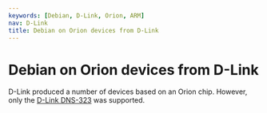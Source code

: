 ```yaml
---
keywords: [Debian, D-Link, Orion, ARM]
nav: D-Link
title: Debian on Orion devices from D-Link
---
```


<h1>Debian on Orion devices from D-Link</h1>

D-Link produced a number of devices based on an Orion chip.  However, only
the <a href = "dns-323/">D-Link DNS-323</a> was supported.

